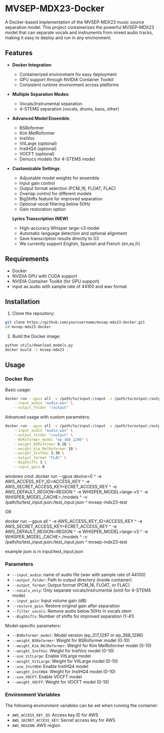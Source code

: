 # MVSEP-MDX23-Docker

A Docker-based implementation of the MVSEP-MDX23 music source separation model. This project containerizes the powerful MVSEP-MDX23 model that can separate vocals and instruments from mixed audio tracks, making it easy to deploy and run in any environment.

## Features

- **Docker Integration**:
  - Containerized environment for easy deployment
  - GPU support through NVIDIA Container Toolkit
  - Consistent runtime environment across platforms

- **Multiple Separation Modes**:
  - Vocals/Instrumental separation
  - 4-STEMS separation (vocals, drums, bass, other)

- **Advanced Model Ensemble**:
  - BSRoformer
  - Kim MelRoformer
  - InstVoc
  - VitLarge (optional)
  - InstHQ4 (optional)
  - VOCFT (optional)
  - Demucs models (for 4-STEMS mode)

- **Customizable Settings**:
  - Adjustable model weights for ensemble
  - Input gain control
  - Output format selection (PCM_16, FLOAT, FLAC)
  - Overlap control for different models
  - BigShifts feature for improved separation
  - Optional vocal filtering below 50Hz
  - Gain restoration option

  **Lyrics Transcription (NEW)**
  - High-accuracy Whisper large-v3 model
  - Automatic language detection and optional alignment
  - Save transcription results directly to S3
  - We currently support English, Spanish and French (en,es,fr)


## Requirements

- Docker
- NVIDIA GPU with CUDA support
- NVIDIA Container Toolkit (for GPU support)
- input as audio with sample rate of 44100 and wav format



## Installation

1. Clone the repository:
```bash
git clone https://github.com/yourusername/mvsep-mdx23-docker.git
cd mvsep-mdx23-docker
```

2. Build the Docker image:
```bash
python utils/download_models.py
docker build -t mvsep-mdx23 .
```

## Usage

### Docker Run

Basic usage:
```bash
docker run --gpus all -v /path/to/input:/input -v /path/to/output:/output mvsep-mdx23 \
    --input_audio "audio.wav" \
    --output_folder "/output"
```

Advanced usage with custom parameters:
```bash
docker run --gpus all -v /path/to/input:/input -v /path/to/output:/output mvsep-mdx23 \
    --input_audio "audio.wav" \
    --output_folder "/output" \
    --BSRoformer_model "ep_368_1296" \
    --weight_BSRoformer 9.18 \
    --weight_Kim_MelRoformer 10 \
    --weight_InstVoc 3.39 \
    --output_format "FLAC" \
    --BigShifts 3 \
    --input_gain 0
```
windows cmd:
docker run --gpus device=0 ^
  -e AWS_ACCESS_KEY_ID=ACCESS_KEY ^
  -e AWS_SECRET_ACCESS_KEY=ECRET_ACCESS_KEY ^
  -e AWS_DEFAULT_REGION=REGION ^
  -e WHISPER_MODEL=large-v3 ^
  -e WHISPER_MODEL_CACHE=./models ^
  -v /path/to/test_input.json:/test_input.json ^
  mvsep-mdx23-test

OR

docker run --gpus all ^
  -e AWS_ACCESS_KEY_ID=ACCESS_KEY ^
  -e AWS_SECRET_ACCESS_KEY=ECRET_ACCESS_KEY ^
  -e AWS_DEFAULT_REGION=REGION ^
  -e WHISPER_MODEL=large-v3 ^
  -e WHISPER_MODEL_CACHE=./models ^
  -v /path/to/test_input.json:/test_input.json ^
  mvsep-mdx23-test


example json is in
  input/test_input.json


### Parameters

- `--input_audio`: name of audio file (wav with sample rate of 44100)
- `--output_folder`: Path to output directory (inside container)
- `--output_format`: Output format (PCM_16, FLOAT, or FLAC)
- `--vocals_only`: Only separate vocals/instrumental (omit for 4-STEMS mode)
- `--input_gain`: Input volume gain (dB)
- `--restore_gain`: Restore original gain after separation
- `--filter_vocals`: Remove audio below 50Hz in vocals stem
- `--BigShifts`: Number of shifts for improved separation (1-41)

Model-specific parameters:
- `--BSRoformer_model`: Model version (ep_317_1297 or ep_368_1296)
- `--weight_BSRoformer`: Weight for BSRoformer model (0-10)
- `--weight_Kim_MelRoformer`: Weight for Kim MelRoformer model (0-10)
- `--weight_InstVoc`: Weight for InstVoc model (0-10)
- `--use_VitLarge`: Enable VitLarge model
- `--weight_VitLarge`: Weight for VitLarge model (0-10)
- `--use_InstHQ4`: Enable InstHQ4 model
- `--weight_InstHQ4`: Weight for InstHQ4 model (0-10)
- `--use_VOCFT`: Enable VOCFT model
- `--weight_VOCFT`: Weight for VOCFT model (0-10)

### Environment Variables

The following environment variables can be set when running the container:
- `AWS_ACCESS_KEY_ID`: Access key ID for AWS
- `AWS_SECRET_ACCESS_KEY`: Secret access key for AWS
- `AWS_REGION`: AWS region
